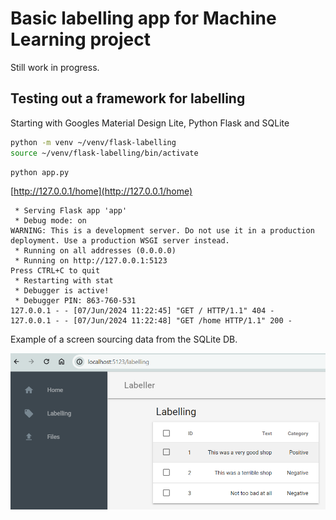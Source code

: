 # Basic labelling app for Machine Learning project

Still work in progress.

## Testing out a framework for labelling

Starting with Googles Material Design Lite, Python Flask and SQLite

```sh
python -m venv ~/venv/flask-labelling
source ~/venv/flask-labelling/bin/activate
```

```sh
python app.py
```

[http://127.0.0.1/home](http://127.0.0.1/home)

```log
 * Serving Flask app 'app'
 * Debug mode: on
WARNING: This is a development server. Do not use it in a production deployment. Use a production WSGI server instead.
 * Running on all addresses (0.0.0.0)
 * Running on http://127.0.0.1:5123
Press CTRL+C to quit
 * Restarting with stat
 * Debugger is active!
 * Debugger PIN: 863-760-531
127.0.0.1 - - [07/Jun/2024 11:22:45] "GET / HTTP/1.1" 404 -
127.0.0.1 - - [07/Jun/2024 11:22:48] "GET /home HTTP/1.1" 200 -
```

Example of a screen sourcing data from the SQLite DB.

![](./docs/img/screenshot.png)
